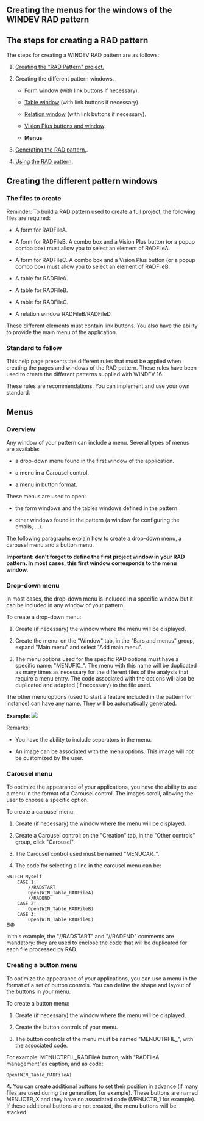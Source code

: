 


## Creating the menus for the windows of the WINDEV RAD pattern
			



<a name="NOTE1"></a>
<a name="NOTE1_1"></a>


## The steps for creating a RAD pattern
<a name="the_steps_for_creating_rad_pattern_ELTTEXTE000215"></a>
The steps for creating a WINDEV RAD pattern are as follows:

1. [Creating the "RAD Pattern" project.](../Editeurs/2031021.md)

2. Creating the different pattern windows.

	- [Form window](../Editeurs/2031025.md) (with link buttons if necessary).

	- [Table window](../Editeurs/2031026.md) (with link buttons if necessary).

	- [Relation window](../Editeurs/2031027.md) (with link buttons if necessary).

	- [Vision Plus buttons and window](../Editeurs/2031029.md).

	- **Menus**




3. [Generating the RAD pattern.](../Editeurs/2031023.md).

4. [Using the RAD pattern](../Editeurs/2031024.md).




<a name="NOTE2"></a>
<a name="NOTE2_1"></a>


## Creating the different pattern windows
<a name="creating_the_different_pattern_windows_ELTTEXTE000239"></a>


### The files to create
<a name="the_files_create_ELTPARAGRAPHE000042"></a>

Reminder: To build a RAD pattern used to create a full project, the following files are required:

- A form for RADFileA.

- A form for RADFileB. A combo box and a Vision Plus button (or a popup combo box) must allow you to select an element of RADFileA.

- A form for RADFileC. A combo box and a Vision Plus button (or a popup combo box) must allow you to select an element of RADFileB.

- A table for RADFileA.

- A table for RADFileB.

- A table for RADFileC.

- A relation window RADFileB/RADFileD.




These different elements must contain link buttons. You also have the ability to provide the main menu of the application.
<a name="NOTE2_2"></a>


### Standard to follow
<a name="standard_follow_ELTPARAGRAPHE000059"></a>

This help page presents the different rules that must be applied when creating the pages and windows of the RAD pattern. These rules have been used to create the different patterns supplied with WINDEV 16.

These rules are recommendations. You can implement and use your own standard.

<a name="NOTE3"></a>
<a name="NOTE3_1"></a>


## Menus
<a name="menus_ELTTEXTE000269"></a>


### Overview
<a name="overview_ELTPARAGRAPHE000070"></a>

Any window of your pattern can include a menu. Several types of menus are available:

- a drop-down menu found in the first window of the application.

- a menu in a Carousel control.

- a menu in button format.




These menus are used to open:

- the form windows and the tables windows defined in the pattern

- other windows found in the pattern (a window for configuring the emails, ...).




The following paragraphs explain how to create a drop-down menu, a carousel menu and a button menu.

**Important: don't forget to define the first project window in your RAD pattern. In most cases, this first window corresponds to the menu window.**
<a name="NOTE3_2"></a>


### Drop-down menu
<a name="dropdown_menu_ELTPARAGRAPHE000090"></a>

In most cases, the drop-down menu is included in a specific window but it can be included in any window of your pattern.

To create a drop-down menu: 

1. Create (if necessary) the window where the menu will be displayed.

2. Create the menu: on the "Window" tab, in the "Bars and menus" group, expand "Main menu" and select "Add main menu".

3. The menu options used for the specific RAD options must have a specific name: "MENUFIC_". The menu with this name will be duplicated as many times as necessary for the different files of the analysis that require a menu entry. The code associated with the options will also be duplicated and adapted (if necessary) to the file used.




The other menu options (used to start a feature included in the pattern for instance) can have any name. They will be automatically generated.

**Example**: ![](https://doc.pcsoft.fr/en-US/images/image.awp?langid=3&name=Pattern_Menu_deroulant.gif)


Remarks:

- You have the ability to include separators in the menu.

- An image can be associated with the menu options. This image will not be customized by the user.



<a name="NOTE3_3"></a>


### Carousel menu
<a name="carousel_menu_ELTPARAGRAPHE000125"></a>

To optimize the appearance of your applications, you have the ability to use a menu in the format of a Carousel control. The images scroll, allowing the user to choose a specific option.

To create a carousel menu: 

1. Create (if necessary) the window where the menu will be displayed.

2. Create a Carousel control: on the "Creation" tab, in the "Other controls" group, click "Carousel".

3. The Carousel control used must be named "MENUCAR_".

4. The code for selecting a line in the carousel menu can be:



```wl
SWITCH Myself
	CASE 1: 
		//RADSTART
		Open(WIN_Table_RADFileA)
		//RADEND
	CASE 2: 
		Open(WIN_Table_RADFileB)
	CASE 3: 
		Open(WIN_Table_RADFileC)
END
```
In this example, the "//RADSTART" and "//RADEND" comments are mandatory: they are used to enclose the code that will be duplicated for each file processed by RAD.
<a name="NOTE3_4"></a>


### Creating a button menu
<a name="creating_button_menu_ELTPARAGRAPHE000154"></a>

To optimize the appearance of your applications, you can use a menu in the format of a set of button controls. You can define the shape and layout of the buttons in your menu.

To create a button menu: 

1. Create (if necessary) the window where the menu will be displayed.

2. Create the button controls of your menu.

3. The button controls of the menu must be named "MENUCTRFIL_", with the associated code.




For example: MENUCTRFIL_RADFileA button, with "RADFileA management"as caption, and as code: 

```wl
Open(WIN_Table_RADFileA)
```
**4.** You can create additional buttons to set their position in advance (if many files are used during the generation, for example). These buttons are named MENUCTR_X and they have no associated code (MENUCTR_1 for example). If these additional buttons are not created, the menu buttons will be stacked.


